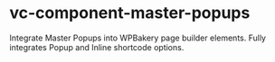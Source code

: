 # vc-component-master-popups
Integrate Master Popups into WPBakery page builder elements. Fully integrates Popup and Inline shortcode options.
